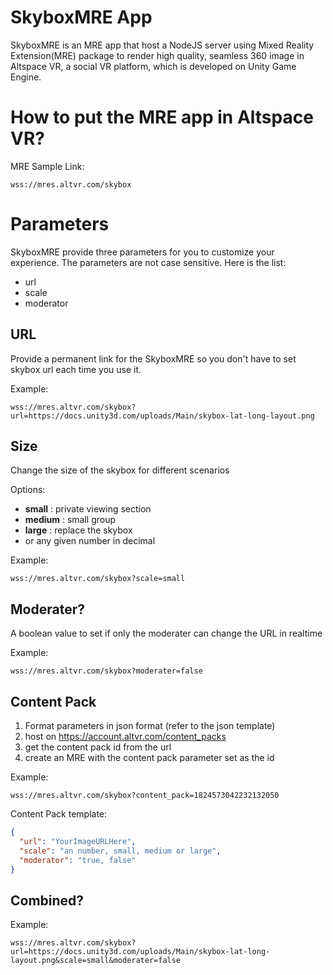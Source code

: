 # SkyboxMRE App

SkyboxMRE is an MRE app that host a NodeJS server using Mixed Reality Extension(MRE) package to render high quality, seamless 360 image in Altspace VR, a social VR platform, which is developed on Unity Game Engine.

# How to put the MRE app in Altspace VR?

MRE Sample Link:
```
wss://mres.altvr.com/skybox
```

# Parameters

SkyboxMRE provide three parameters for you to customize your experience. The parameters are not case sensitive. Here is the list:
- url
- scale
- moderator


## URL

Provide a permanent link for the SkyboxMRE so you don't have to set skybox url each time you use it.

Example:
```
wss://mres.altvr.com/skybox?url=https://docs.unity3d.com/uploads/Main/skybox-lat-long-layout.png
```
## Size

Change the size of the skybox for different scenarios

Options:
- **small** : private viewing section
- **medium** : small group
- **large** : replace the skybox
- or any given number in decimal

Example:
```
wss://mres.altvr.com/skybox?scale=small
```
## Moderater?

A boolean value to set if only the moderater can change the URL in realtime

Example:
```
wss://mres.altvr.com/skybox?moderater=false
```

## Content Pack

1. Format parameters in json format (refer to the json template)
1. host on https://account.altvr.com/content_packs
1. get the content pack id from the url
1. create an MRE with the content pack parameter set as the id

Example:
```
wss://mres.altvr.com/skybox?content_pack=1824573042232132050
```

Content Pack template:
```json
{
  "url": "YourImageURLHere",
  "scale": "an number, small, medium or large",
  "moderator": "true, false"
}
```

## Combined?
Example:
```
wss://mres.altvr.com/skybox?url=https://docs.unity3d.com/uploads/Main/skybox-lat-long-layout.png&scale=small&moderater=false
```

